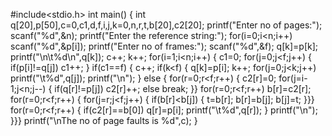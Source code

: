 #include<stdio.h>
int main()
{
int q[20],p[50],c=0,c1,d,f,i,j,k=0,n,r,t,b[20],c2[20];
printf("Enter no of pages:");
scanf("%d",&n);
printf("Enter the reference string:");
for(i=0;i<n;i++)
scanf("%d",&p[i]);
printf("Enter no of frames:");
scanf("%d",&f);
q[k]=p[k];
printf("\n\t%d\n",q[k]);
c++;
k++;
for(i=1;i<n;i++)
{
c1=0;
for(j=0;j<f;j++)
{
if(p[i]!=q[j])
c1++;
}
if(c1==f)
{
 c++;
if(k<f)
{
q[k]=p[i];
k++;
for(j=0;j<k;j++)
printf("\t%d",q[j]);
printf("\n");
}
else
{
for(r=0;r<f;r++)
{
 c2[r]=0;
for(j=i-1;j<n;j--)
{
 if(q[r]!=p[j])
c2[r]++;
else
break;
}}
for(r=0;r<f;r++)
b[r]=c2[r];
for(r=0;r<f;r++)
{
for(j=r;j<f;j++)
{
if(b[r]<b[j])
{
t=b[r];
b[r]=b[j];
b[j]=t; }}}
for(r=0;r<f;r++)
{
if(c2[r]==b[0])
q[r]=p[i];
printf("\t%d",q[r]);
}
printf("\n");
}}}
printf("\nThe no of page faults is %d",c);
} 
